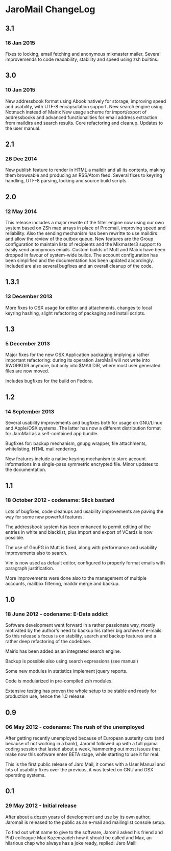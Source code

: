# JaroMail ChangeLog

## 3.1
### 16 Jan 2015

Fixes to locking, email fetching and anonymous mixmaster mailer.
Several improvemends to code readability, stability and speed using
zsh builtins.

## 3.0
### 10 Jan 2015

New addressbook format using Abook natively for storage, improving
speed and usability, with UTF-8 encapsulation support. New search
engine using Notmuch instead of Mairix New usage scheme for
import/export of addressbooks and advanced functionalities for email
address extraction from maildirs and search results. Core refactoring
and cleanup. Updates to the user manual.

## 2.1
### 26 Dec 2014

New publish feature to render in HTML a maildir and all its contents,
making them browsable and producing an RSS/Atom feed. Several fixes to
keyring handling, UTF-8 parsing, locking and source build scripts.

## 2.0
### 12 May 2014

This release includes a major rewrite of the filter engine now using
our own system based on ZSh map arrays in place of Procmail, improving
speed and reliability.  Also the sending mechanism has been rewritte
to use maildirs and allow the review of the outbox queue. New features
are the Group configuration to maintain lists of recipients and the
Mixmaster3 support to easily send anonymous emails. Custom builds of
Mutt and Mairix have been dropped in favour of system-wide builds.
The account configuration has been simplified and the documentation
has been updated accordingly. Included are also several bugfixes and
an overall cleanup of the code.

## 1.3.1
### 13 December 2013

More fixes to OSX usage for editor and attachments, changes to
local keyring hashing, slight refactoring of packaging and install
scripts.

## 1.3
### 5 December 2013

Major fixes for the new OSX Application packaging implying a
rather important refactoring: during its operation JaroMail will
not write into $WORKDIR anymore, but only into $MAILDIR, where
most user generated files are now moved.

Includes bugfixes for the build on Fedora.

## 1.2
### 14 September 2013

Several usability improvements and bugfixes both for usage on
GNU/Linux and Apple/OSX systems. The latter has now a different
distribution format for JaroMail as a self-contained app bundle.

Bugfixes for: backup mechanism, gnupg wrapper, file attachments,
whitelisting, HTML mail rendering.

New features include a native keyring mechanism to store account
informations in a single-pass symmetric encrypted file.
Minor updates to the documentation.

## 1.1
### 18 October 2012 - codename: Slick bastard

Lots of bugfixes, code cleanups and usability improvements are
paving the way for some new powerful features.

The addressbook system has been enhanced to permit editing of the
entries in white and blacklist, plus import and export of VCards
is now possible.

The use of GnuPG in Mutt is fixed, along with performance
and usability improvements also to search.

Vim is now used as default editor, configured to properly format
emails with paragraph justification.

More improvements were done also to the management of multiple
accounts, mailbox filtering, maildir merge and backup.

## 1.0
### 18 June 2012 - codename: E-Data addict

Software development went forward in a rather passionate way,
mostly motivated by the author's need to backup his rather big
archive of e-mails. So this release's focus is on stability,
search and backup features and a rather deep refactoring of the
codebase.

Mairix has been added as an integrated search engine.

Backup is possible also using search expressions (see manual)

Some new modules in statistics implement jquery reports.

Code is modularized in pre-compiled zsh modules.

Extensive testing has proven the whole setup to be stable and
ready for production use, hence the 1.0 release.

## 0.9
### 06 May 2012 - codename: The rush of the unemployed

After getting recently unemployed because of European austerity
cuts (and because of not working in a bank), Jaromil followed up
with a full pijama coding session that lasted about a week,
hammering out most issues that make now this software enter BETA
stage, while starting to use it for real.

This is the first public release of Jaro Mail, it comes with a
User Manual and lots of usability fixes over the previous, it was
tested on GNU and OSX operating systems.

## 0.1
### 29 May 2012 - Initial release

After about a dozen years of development and use by its own author, Jaromail is released to the public as an e-mail and mailinglist console setup.

To find out what name to give to the software, Jaromil asked his friend and PhD colleague Max Kazemzadeh how it should be called and Max, an hilarious chap who always has a joke ready, replied: Jaro Mail!
